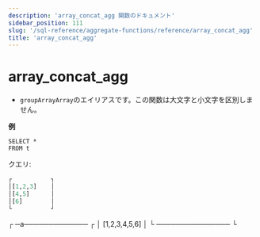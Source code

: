```yaml
---
description: 'array_concat_agg 関数のドキュメント'
sidebar_position: 111
slug: '/sql-reference/aggregate-functions/reference/array_concat_agg'
title: 'array_concat_agg'
---
```





# array_concat_agg 
- `groupArrayArray`のエイリアスです。この関数は大文字と小文字を区別しません。

**例**

```text
SELECT *
FROM t

```

クエリ:

```sql
┌           ┐
│[1,2,3]    │
│[4,5]      │
│[6]        │
└           ┘

```
┌ ─a───────────── ┌
│ [1,2,3,4,5,6]   │
└ ─────────────── └
